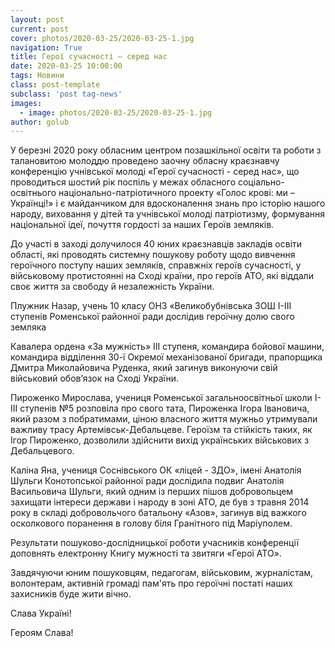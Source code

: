```yaml
---
layout: post
current: post
cover: photos/2020-03-25/2020-03-25-1.jpg
navigation: True
title: Герої сучасності – серед нас
date: 2020-03-25 10:00:00
tags: Новини
class: post-template
subclass: 'post tag-news'
images:
  - image: photos/2020-03-25/2020-03-25-1.jpg
author: golub
---
```


У березні 2020 року обласним центром позашкільної освіти та роботи з талановитою молоддю проведено заочну обласну краєзнавчу конференцію учнівської молоді «Герої сучасності - серед нас», що проводиться шостий рік поспіль у межах обласного соціально-освітнього національно-патріотичного проекту «Голос крові: ми – Українці!» і є майданчиком для вдосконалення знань про історію нашого народу, виховання у дітей та учнівської молоді патріотизму, формування національної ідеї, почуття гордості за наших Героїв земляків.

До участі в заході долучилося 40 юних краєзнавців закладів освіти області, які проводять системну пошукову роботу щодо вивчення героїчного поступу наших земляків, справжніх героїв сучасності, у військовому протистоянні на Сході країни, про героїв АТО, які віддали своє життя за свободу й незалежність України.

Плужник Назар, учень 10 класу ОНЗ «Великобубнівська ЗОШ І-ІІІ ступенів Роменської районної ради дослідив героїчну долю свого земляка

Кавалера ордена «За мужність» ІІІ ступеня, командира бойової машини, командира відділення 30-ї Окремої механізованої бригади, прапорщика Дмитра Миколайовича Руденка, який загинув виконуючи свій військовий обов’язок на Сході України.

Пироженко Мирослава, учениця Роменської загальноосвітньої школи І-ІІІ ступенів №5 розповіла про свого тата, Пироженка Ігора Івановича, який разом з побратимами, ціною власного життя мужньо утримували важливу трасу Артемівськ-Дебальцеве. Героїзм та стійкість таких, як Ігор Пироженко, дозволили здійснити вихід українських військових з Дебальцевого.

Каліна Яна, учениця Соснівського ОК «ліцей - ЗДО», імені Анатолія Шульги Конотопської районної ради дослідила подвиг Анатолія Васильовича Шульги, який одним із перших пішов добровольцем захищати інтереси держави і народу в зоні АТО, де був з травня 2014 року в складі добровольчого батальону «Азов», загинув від важкого осколкового поранення в голову біля Гранітного під Маріуполем.

Результати пошуково-дослідницької роботи учасників конференції доповнять електронну Книгу мужності та звитяги «Герої АТО».

Завдячуючи юним пошуковцям, педагогам, військовим, журналістам, волонтерам, активній громаді пам'ять про героїчні постаті наших захисників буде жити вічно.

Слава Україні!

Героям Слава!
